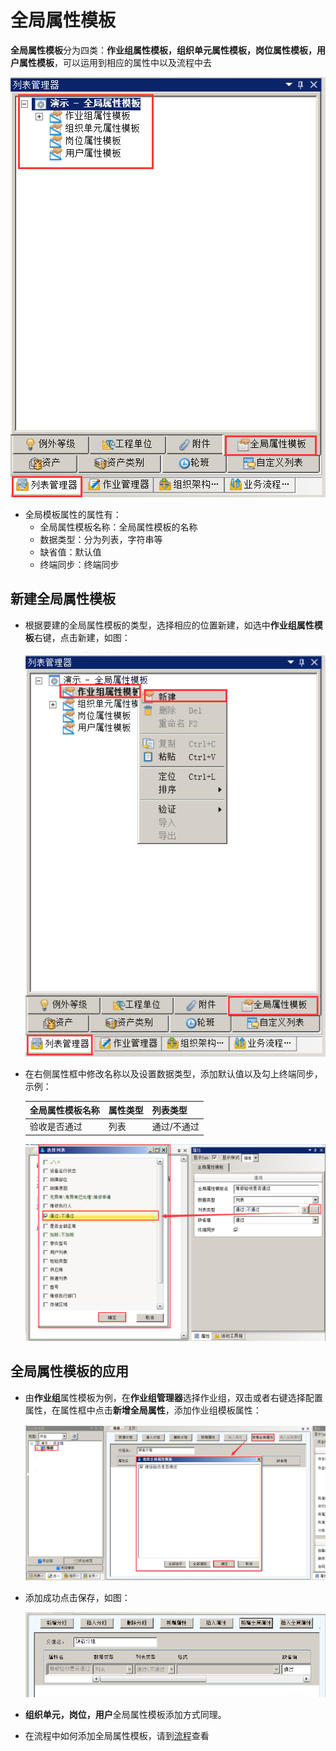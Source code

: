 # 全局属性模板

**全局属性模板**分为四类：**作业组属性模板，组织单元属性模板，岗位属性模板，用户属性模板**，可以运用到相应的属性中以及流程中去

![1](./images/全局属性模板1.png)

* 全局模板属性的属性有：
  * 全局属性模板名称：全局属性模板的名称
  * 数据类型：分为列表，字符串等
  * 缺省值：默认值
  * 终端同步：终端同步

## 新建全局属性模板

* 根据要建的全局属性模板的类型，选择相应的位置新建，如选中**作业组属性模板**右键，点击新建，如图：

  ![1](./images/全局属性模板2.png)

* 在右侧属性框中修改名称以及设置数据类型，添加默认值以及勾上终端同步，示例：

  |全局属性模板名称|属性类型|列表类型|
  |---|---|---|
  |验收是否通过|列表|通过/不通过|

  ![1](./images/全局属性模板3.png)

## 全局属性模板的应用

* 由**作业组**属性模板为例，在**作业组管理器**选择作业组，双击或者右键选择配置属性，在属性框中点击**新增全局属性**，添加作业组模板属性：

  ![1](./images/全局属性模板4.png)

* 添加成功点击保存，如图：

  ![1](./images/全局属性模板5.png)

* **组织单元，岗位，用户**全局属性模板添加方式同理。

* 在流程中如何添加全局属性模板，请到[流程]()查看

